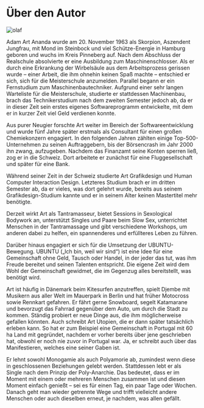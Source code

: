 # Über den Autor
![olaf](olaf.png)

Adam Art Ananda wurde am 20. November 1963 als Skorpion, Aszendent Jungfrau, mit Mond im Steinbock und viel Schütze-Energie in Hamburg geboren und wuchs im Kreis Pinneberg auf. Nach dem Abschluss der Realschule absolvierte er eine Ausbildung zum Maschinenschlosser. Als er durch eine Erkrankung der Wirbelsäule aus dem Arbeitsprozess gerissen wurde – einer Arbeit, die ihm ohnehin keinen Spaß machte – entschied er sich, sich für die Meisterschule anzumelden. Parallel begann er ein Fernstudium zum Maschinenbautechniker. Aufgrund einer sehr langen Warteliste für die Meisterschule, studierte er stattdessen Machinenbau, brach das Technikerstudium nach dem zweiten Semester jedoch ab, da er in dieser Zeit sein erstes eigenes Softwareprogramm entwickelte, mit dem er in kurzer Zeit viel Geld verdienen konnte.

Aus purer Neugier forschte Art weiter im Bereich der Softwareentwicklung und wurde fünf Jahre später erstmals als Consultant für einen großen Chemiekonzern engagiert. In den folgenden Jahren zählten einige Top-500-Unternehmen zu seinen Auftraggebern, bis der Börsencrash im Jahr 2000 ihn zwang, aufzugeben. Nachdem das Finanzamt seine Konten sperren ließ, zog er in die Schweiz. Dort arbeitete er zunächst für eine Fluggesellschaft und später für eine Bank.

Während seiner Zeit in der Schweiz studierte Art Grafikdesign und Human Computer Interaction Design. Letzteres Studium brach er im dritten Semester ab, da er vieles, was dort gelehrt wurde, bereits aus seinem Grafikdesign-Studium kannte und er in seinem Alter keinen Mastertitel mehr benötigte.

Derzeit wirkt Art als Tantramasseur, bietet Sessions in Sexological Bodywork an, unterstützt Singles und Paare beim Slow Sex, unterrichtet Menschen in der Tantramassage und gibt verschiedene Workshops, um anderen dabei zu helfen, ein spannenderes und erfüllteres Leben zu führen.

Darüber hinaus engagiert er sich für die Umsetzung der UBUNTU-Bewegung. UBUNTU („Ich bin, weil wir sind“) ist eine Idee für eine Gemeinschaft ohne Geld, Tausch oder Handel, in der jeder das tut, was ihm Freude bereitet und seinen Talenten entspricht. Die eigene Zeit wird dem Wohl der Gemeinschaft gewidmet, die im Gegenzug alles bereitstellt, was benötigt wird.

Art ist häufig in Dänemark beim Kitesurfen anzutreffen, spielt Djembe mit Musikern aus aller Welt im Mauerpark in Berlin und hat früher Motocross sowie Rennkart gefahren. Er fährt gerne Snowboard, segelt Katamarane und bevorzugt das Fahrrad gegenüber dem Auto, um durch die Stadt zu kommen. Ständig probiert er neue Dinge aus, die ihm möglicherweise gefallen könnten. Auch schreibt Art Utopien, die er dann später tatsächlich erleben kann. So hat er zum Beispiel eine Gemeinschaft in Portugal mit 60 ha Land mit gegründet, nachdem er vorher bereits über jene geschrieben hat, obwohl er noch nie zuvor in Portugal war. Ja, er schreibt auch über das Manifestieren, welches eine seiner Gaben ist.

Er lehnt sowohl Monogamie als auch Polyamorie ab, zumindest wenn diese in geschlossenen Beziehungen gelebt werden. Stattdessen lebt er als Single nach dem Prinzip der Poly-Anarchie. Das bedeutet, dass er im Moment mit einem oder mehreren Menschen zusammen ist und diesen Moment einfach genießt – sei es für einen Tag, ein paar Tage oder Wochen. Danach geht man wieder getrennte Wege und trifft vielleicht andere Menschen oder auch dieselben erneut, je nachdem, was allen gefällt.
